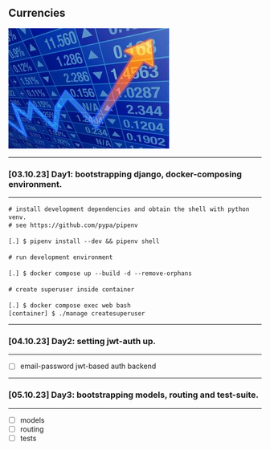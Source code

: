 ## Currencies
![trends](docs/trend.jpg)

---
### [03.10.23] Day1: bootstrapping django, docker-composing environment.
---
```
# install development dependencies and obtain the shell with python venv. 
# see https://github.com/pypa/pipenv

[.] $ pipenv install --dev && pipenv shell

# run development environment

[.] $ docker compose up --build -d --remove-orphans

# create superuser inside container

[.] $ docker compose exec web bash
[container] $ ./manage createsuperuser
```
---
### [04.10.23] Day2: setting jwt-auth up.
---
- [ ] email-password jwt-based auth backend
---
### [05.10.23] Day3: bootstrapping models, routing and test-suite.
---
- [ ] models
- [ ] routing
- [ ] tests
